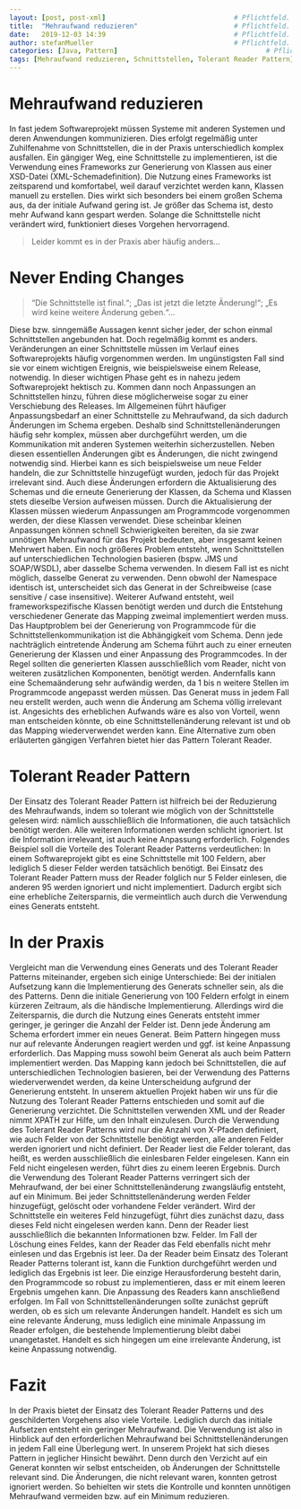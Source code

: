 ```yaml
---
layout: [post, post-xml]              					# Pflichtfeld. Nicht ändern!
title:  "Mehraufwand reduzieren"    					# Pflichtfeld. Bitte einen Titel für den Blog Post angeben.
date:   2019-12-03 14:39             					# Pflichtfeld. Format "YYYY-MM-DD HH:MM". Muss für Veröffentlichung in der Vergangenheit liegen. (Für Preview egal)
author: stefanMueller                 					# Pflichtfeld. Es muss in der "authors.yml" einen Eintrag mit diesem Namen geben.
categories: [Java, Pattern]                    					# Pflichtfeld. Maximal eine der angegebenen Kategorien verwenden.
tags: [Mehraufwand reduzieren, Schnittstellen, Tolerant Reader Pattern]         # Bitte auf Großschreibung achten.
---
```


# Mehraufwand reduzieren
In fast jedem Softwareprojekt müssen Systeme mit anderen Systemen und deren Anwendungen kommunizieren. 
Dies erfolgt regelmäßig unter Zuhilfenahme von Schnittstellen, die in der Praxis unterschiedlich komplex ausfallen. 
Ein gängiger Weg, eine Schnittstelle zu implementieren, ist die Verwendung eines Frameworks zur Generierung von Klassen aus einer XSD-Datei (XML-Schemadefinition). 
Die Nutzung eines Frameworks ist zeitsparend und komfortabel, weil darauf verzichtet werden kann, Klassen manuell zu erstellen. 
Dies wirkt sich besonders bei einem großen Schema aus, da der initiale Aufwand gering ist. 
Je größer das Schema ist, desto mehr Aufwand kann gespart werden. 
Solange die Schnittstelle nicht verändert wird, funktioniert dieses Vorgehen hervorragend.
 
> Leider kommt es in der Praxis aber häufig anders…
 
# Never Ending Changes 
> “Die Schnittstelle ist final.“; „Das ist jetzt die letzte Änderung!“; „Es wird keine weitere Änderung geben.“…

Diese bzw. sinngemäße Aussagen kennt sicher jeder, der schon einmal Schnittstellen angebunden hat. Doch regelmäßig kommt es anders. 
Veränderungen an einer Schnittstelle müssen im Verlauf eines Softwareprojekts häufig vorgenommen werden. 
Im ungünstigsten Fall sind sie vor einem wichtigen Ereignis, wie beispielsweise einem Release, notwendig. 
In dieser wichtigen Phase geht es in nahezu jedem Softwareprojekt hektisch zu. 
Kommen dann noch Anpassungen an Schnittstellen hinzu, führen diese möglicherweise sogar zu einer Verschiebung des Releases.
Im Allgemeinen führt häufiger Anpassungsbedarf an einer Schnittstelle zu Mehraufwand, da sich dadurch Änderungen im Schema ergeben. 
Deshalb sind Schnittstellenänderungen häufig sehr komplex, müssen aber durchgeführt werden, um die Kommunikation mit anderen Systemen weiterhin sicherzustellen.
Neben diesen essentiellen Änderungen gibt es Änderungen, die nicht zwingend notwendig sind. 
Hierbei kann es sich beispielsweise um neue Felder handeln, die zur Schnittstelle hinzugefügt wurden, jedoch für das Projekt irrelevant sind. 
Auch diese Änderungen erfordern die Aktualisierung des Schemas und die erneute Generierung der Klassen, da Schema und Klassen stets dieselbe Version aufweisen müssen. 
Durch die Aktualisierung der Klassen müssen wiederum Anpassungen am Programmcode vorgenommen werden, der diese Klassen verwendet. 
Diese scheinbar kleinen Anpassungen können schnell Schwierigkeiten bereiten, da sie zwar unnötigen Mehraufwand für das Projekt bedeuten, aber insgesamt keinen Mehrwert haben. 
Ein noch größeres Problem entsteht, wenn Schnittstellen auf unterschiedlichen Technologien basieren (bspw. JMS und SOAP/WSDL), aber dasselbe Schema verwenden. 
In diesem Fall ist es nicht möglich, dasselbe Generat zu verwenden. 
Denn obwohl der Namespace identisch ist, unterscheidet sich das Generat in der Schreibweise (case sensitive / case insensitive). 
Weiterer Aufwand entsteht, weil frameworkspezifische Klassen benötigt werden und durch die Entstehung verschiedener Generate das Mapping zweimal implementiert werden muss. 
Das Hauptproblem bei der Generierung von Programmcode für die Schnittstellenkommunikation ist die Abhängigkeit vom Schema. 
Denn jede nachträglich eintretende Änderung am Schema führt auch zu einer erneuten Generierung der Klassen und einer Anpassung des Programmcodes. 
In der Regel sollten die generierten Klassen ausschließlich vom Reader, nicht von weiteren zusätzlichen Komponenten, benötigt werden. 
Andernfalls kann eine Schemaänderung sehr aufwändig werden, da 1 bis n weitere Stellen im Programmcode angepasst werden müssen. 
Das Generat muss in jedem Fall neu erstellt werden, auch wenn die Änderung am Schema völlig irrelevant ist.
Angesichts des erheblichen Aufwands wäre es also von Vorteil, wenn man entscheiden könnte, ob eine Schnittstellenänderung relevant ist und ob das Mapping wiederverwendet werden kann. 
Eine Alternative zum oben erläuterten gängigen Verfahren bietet hier das Pattern Tolerant Reader.
 
# Tolerant Reader Pattern
Der Einsatz des Tolerant Reader Pattern ist hilfreich bei der Reduzierung des Mehraufwands, indem so tolerant wie möglich von der Schnittstelle gelesen wird: nämlich ausschließlich die Informationen, die auch tatsächlich benötigt werden. 
Alle weiteren Informationen werden schlicht ignoriert. Ist die Information irrelevant, ist auch keine Anpassung erforderlich. 
Folgendes Beispiel soll die Vorteile des Tolerant Reader Patterns verdeutlichen: 
In einem Softwareprojekt gibt es eine Schnittstelle mit 100 Feldern, aber lediglich 5 dieser Felder werden tatsächlich benötigt. 
Bei Einsatz des Tolerant Reader Pattern muss der Reader folglich nur 
5 Felder einlesen, die anderen 95 werden ignoriert und nicht implementiert. 
Dadurch ergibt sich eine erhebliche Zeitersparnis, die vermeintlich auch durch die Verwendung eines Generats entsteht.
 
# In der Praxis
Vergleicht man die Verwendung eines Generats und des Tolerant Reader Patterns miteinander, ergeben sich einige Unterschiede:
Bei der initialen Aufsetzung kann die Implementierung des Generats schneller sein, als die des Patterns. 
Denn die initiale Generierung von 100 Feldern erfolgt in einem kürzeren Zeitraum, als die händische Implementierung. 
Allerdings wird die Zeitersparnis, die durch die Nutzung eines Generats entsteht immer geringer, je geringer die Anzahl der Felder ist. 
Denn jede Änderung am Schema erfordert immer ein neues Generat. 
Beim Pattern hingegen muss nur auf relevante Änderungen reagiert werden und ggf. ist keine Anpassung erforderlich. 
Das Mapping muss sowohl beim Generat als auch beim Pattern implementiert werden. 
Das Mapping  kann jedoch bei Schnittstellen, die auf unterschiedlichen Technologien basieren, bei der Verwendung des Patterns wiederverwendet werden, da keine Unterscheidung aufgrund der Generierung entsteht.
In unserem aktuellen Projekt haben wir uns für die Nutzung des Tolerant Reader Patterns entschieden und somit auf die Generierung verzichtet. 
Die Schnittstellen verwenden XML und der Reader nimmt XPATH zur Hilfe, um den Inhalt einzulesen. 
Durch die Verwendung des Tolerant Reader Patterns wird nur die Anzahl von X-Pfaden definiert, wie auch Felder von der Schnittstelle benötigt werden, alle anderen Felder werden ignoriert und nicht definiert. 
Der Reader liest die Felder tolerant, das heißt, es werden ausschließlich die einlesbaren Felder eingelesen. 
Kann ein Feld nicht eingelesen werden, führt dies zu einem leeren Ergebnis. 
Durch die Verwendung des Tolerant Reader Patterns verringert sich der Mehraufwand, der bei einer Schnittstellenänderung zwangsläufig entsteht, auf ein Minimum.
Bei jeder Schnittstellenänderung werden Felder hinzugefügt, gelöscht oder vorhandene Felder verändert. 
Wird der Schnittstelle ein weiteres Feld hinzugefügt, führt dies zunächst dazu, dass dieses Feld nicht eingelesen werden kann. 
Denn der Reader liest ausschließlich die bekannten Informationen bzw. Felder. 
Im Fall der Löschung eines Feldes, kann der Reader das Feld ebenfalls nicht mehr einlesen und das Ergebnis ist leer. 
Da der Reader beim Einsatz des Tolerant Reader Patterns tolerant ist, kann die Funktion durchgeführt werden und lediglich das Ergebnis ist leer. 
Die einzige Herausforderung besteht darin, den Programmcode so robust zu implementieren, dass er mit einem leeren Ergebnis umgehen kann. 
Die Anpassung des Readers kann anschließend erfolgen. 
Im Fall von Schnittstellenänderungen sollte zunächst geprüft werden, ob es sich um relevante Änderungen handelt. 
Handelt es sich um eine relevante Änderung, muss lediglich eine minimale Anpassung im Reader erfolgen, die bestehende Implementierung bleibt dabei unangetastet. 
Handelt es sich hingegen um eine irrelevante Änderung, ist keine Anpassung notwendig.
 
# Fazit	
In der Praxis bietet der Einsatz des Tolerant Reader Patterns und des geschilderten Vorgehens also viele Vorteile. 
Lediglich durch das initiale Aufsetzen entsteht ein geringer Mehraufwand. 
Die Verwendung ist also in Hinblick auf den erforderlichen Mehraufwand bei Schnittstellenänderungen in jedem Fall eine Überlegung wert. 
In unserem Projekt hat sich dieses Pattern in jeglicher Hinsicht bewährt. 
Denn durch den Verzicht auf ein Generat konnten wir selbst entscheiden, ob Änderungen der Schnittstelle relevant sind. 
Die Änderungen, die nicht relevant waren, konnten getrost ignoriert werden. 
So behielten wir stets die Kontrolle und konnten unnötigen Mehraufwand vermeiden bzw. auf ein Minimum reduzieren. 
